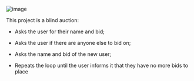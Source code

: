 ![image](https://github.com/Henryk-Raskovisch/Blind-Auction/assets/144486400/7cd9201d-62e0-4668-88e2-6003a456016c)

This project is a blind auction:

- Asks the user for their name and bid;

- Asks the user if there are anyone else to bid on;

- Asks the name and bid of the new user;

- Repeats the loop until the user informs it that they have no more bids to place 
